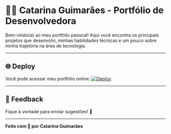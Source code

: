 # 👩‍💻 Catarina Guimarães - Portfólio de Desenvolvedora

Bem-vindo(a) ao meu portfólio pessoal! Aqui você encontra os principais projetos que desenvolvi, minhas habilidades técnicas e um pouco sobre minha trajetória na área de tecnologia.

---

## 🌐 Deploy
Você pode acessar meu portfólio online: [![Deploy](https://img.shields.io/badge/Deploy-Click%20Here-7c4dff?style=for-the-badge)](https://catarinaguimaraes.netlify.app/)

---

## 🧩 Feedback

Fique à vontade para enviar sugestões! 💬

---

**Feito com 💜 por Catarina Guimarães**
